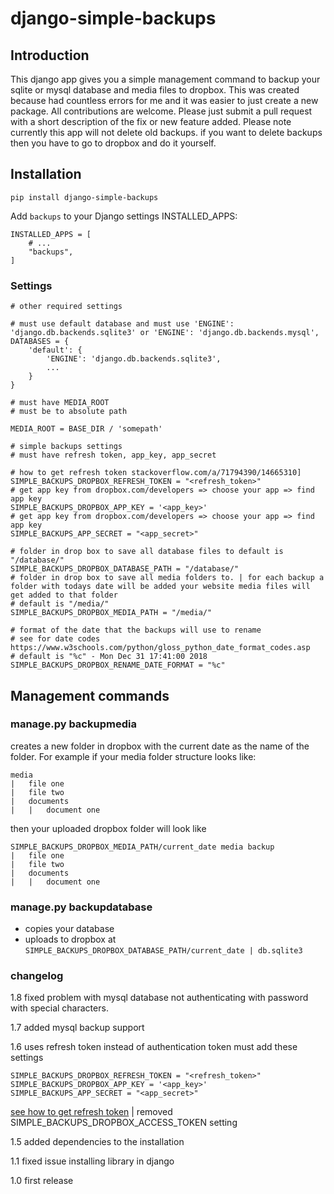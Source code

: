 # django-simple-backups


## Introduction
This django app gives you a simple management command to backup your sqlite or mysql database and media files to dropbox.
This was created because had countless errors for me and it was easier to just create a new package. All contributions are welcome. Please just submit a pull request with a short description of the fix or new feature added. 
Please note currently this app will not delete old backups. if you want to delete backups then you have to go to dropbox and do it yourself.

## Installation

    pip install django-simple-backups

Add `backups` to your Django settings INSTALLED_APPS:

    INSTALLED_APPS = [
        # ...
        "backups",
    ]

### Settings
    # other required settings

    # must use default database and must use 'ENGINE': 'django.db.backends.sqlite3' or 'ENGINE': 'django.db.backends.mysql',
    DATABASES = {
        'default': {
            'ENGINE': 'django.db.backends.sqlite3',
            ...
        }
    }

    # must have MEDIA_ROOT
    # must be to absolute path
    
    MEDIA_ROOT = BASE_DIR / 'somepath'

    # simple backups settings
    # must have refresh token, app_key, app_secret

    # how to get refresh token stackoverflow.com/a/71794390/14665310]
    SIMPLE_BACKUPS_DROPBOX_REFRESH_TOKEN = "<refresh_token>"
    # get app key from dropbox.com/developers => choose your app => find app key
    SIMPLE_BACKUPS_DROPBOX_APP_KEY = '<app_key>'
    # get app key from dropbox.com/developers => choose your app => find app key
    SIMPLE_BACKUPS_APP_SECRET = "<app_secret>"

    # folder in drop box to save all database files to default is "/database/"
    SIMPLE_BACKUPS_DROPBOX_DATABASE_PATH = "/database/"
    # folder in drop box to save all media folders to. | for each backup a folder with todays date will be added your website media files will get added to that folder
    # default is "/media/"
    SIMPLE_BACKUPS_DROPBOX_MEDIA_PATH = "/media/"

    # format of the date that the backups will use to rename
    # see for date codes https://www.w3schools.com/python/gloss_python_date_format_codes.asp
    # default is "%c" - Mon Dec 31 17:41:00 2018
    SIMPLE_BACKUPS_DROPBOX_RENAME_DATE_FORMAT = "%c"

## Management commands

### manage.py backupmedia 
creates a new folder in dropbox with the current date as the name of the folder. 
For example if your media folder structure looks like:

    media
    |   file one
    |   file two
    |   documents
    |   |   document one

then your uploaded dropbox folder will look like

    SIMPLE_BACKUPS_DROPBOX_MEDIA_PATH/current_date media backup
    |   file one
    |   file two
    |   documents
    |   |   document one
### manage.py backupdatabase
* copies your database
* uploads to dropbox at `SIMPLE_BACKUPS_DROPBOX_DATABASE_PATH/current_date | db.sqlite3`

### changelog
1.8 fixed problem with mysql database not authenticating with password with special characters.

1.7 added mysql backup support

1.6 uses refresh token instead of authentication token must add these settings
    
    SIMPLE_BACKUPS_DROPBOX_REFRESH_TOKEN = "<refresh_token>"
    SIMPLE_BACKUPS_DROPBOX_APP_KEY = '<app_key>'
    SIMPLE_BACKUPS_APP_SECRET = "<app_secret>"
[see how to get refresh token](https://stackoverflow.com/a/71794390/14665310])
| removed SIMPLE_BACKUPS_DROPBOX_ACCESS_TOKEN setting

1.5 added dependencies to the installation

1.1 fixed issue installing library in django

1.0 first release
